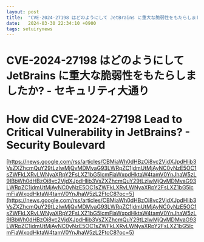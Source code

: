 ```yaml
---
layout: post
title:  "CVE-2024-27198 はどのようにして JetBrains に重大な脆弱性をもたらしましたか? - セキュリティ大通り"
date:   2024-03-30 22:34:10 +0900
tags: setuirynews 
---
```


# CVE-2024-27198 はどのようにして JetBrains に重大な脆弱性をもたらしましたか? - セキュリティ大通り



# How did CVE-2024-27198 Lead to Critical Vulnerability in JetBrains? - Security Boulevard

[https://news.google.com/rss/articles/CBMiaWh0dHBzOi8vc2VjdXJpdHlib3VsZXZhcmQuY29tLzIwMjQvMDMvaG93LWRpZC1jdmUtMjAyNC0yNzE5OC1sZWFkLXRvLWNyaXRpY2FsLXZ1bG5lcmFiaWxpdHktaW4tamV0YnJhaW5zL9IBbWh0dHBzOi8vc2VjdXJpdHlib3VsZXZhcmQuY29tLzIwMjQvMDMvaG93LWRpZC1jdmUtMjAyNC0yNzE5OC1sZWFkLXRvLWNyaXRpY2FsLXZ1bG5lcmFiaWxpdHktaW4tamV0YnJhaW5zL2FtcC8?oc=5](https://news.google.com/rss/articles/CBMiaWh0dHBzOi8vc2VjdXJpdHlib3VsZXZhcmQuY29tLzIwMjQvMDMvaG93LWRpZC1jdmUtMjAyNC0yNzE5OC1sZWFkLXRvLWNyaXRpY2FsLXZ1bG5lcmFiaWxpdHktaW4tamV0YnJhaW5zL9IBbWh0dHBzOi8vc2VjdXJpdHlib3VsZXZhcmQuY29tLzIwMjQvMDMvaG93LWRpZC1jdmUtMjAyNC0yNzE5OC1sZWFkLXRvLWNyaXRpY2FsLXZ1bG5lcmFiaWxpdHktaW4tamV0YnJhaW5zL2FtcC8?oc=5)

